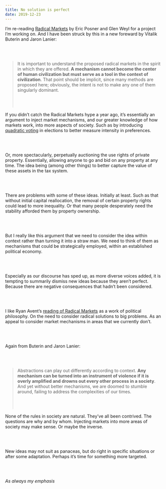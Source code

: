 ```yaml
---
title: No solution is perfect
date: 2019-12-23
---
```


<!--kg-card-begin: html--><p>I&#8217;m re-reading <a href="https://www.worldcat.org/title/radical-markets-uprooting-capitalism-and-democracy-for-a-just-society/oclc/1089492374&#038;referer=brief_results">Radical Markets</a> by Eric Posner and Glen Weyl for a project I&#8217;m working on. And I have been struck by this in a new foreward by Vitalik Buterin and Jaron Lanier:</p><br><br>
<blockquote><p>It is important to understand the proposed radical markets in the spirit in which they are offered. <strong>A mechanism cannot become the center of human civilization but must serve as a tool in the context of civilization</strong>. That point should be implicit, since many methods are proposed here; obviously, the intent is not to make any one of them singularly dominant.</p><br><br>
</blockquote>
<p>If you didn&#8217;t catch the Radical Markets hype a year ago, it&#8217;s essentially an argument to inject market mechanisms, and our greater knowledge of how markets work, into more aspects of society. Such as by introducing <a href="https://en.m.wikipedia.org/wiki/Quadratic_voting">quadratic voting</a> in elections to better measure intensity in preferences.</p><br><br>
<p>Or, more spectacularly, perpetually auctioning the use rights of private property. Essentially, allowing anyone to go and bid on any property at any time. The idea being (among other things) to better capture the value of these assets in the tax system.</p><br><br>
<p>There are problems with some of these ideas. Initially at least. Such as that without initial capital reallocation, the removal of certain property rights could lead to more inequality. Or that many people desperately need the stability afforded them by property ownership.</p><br><br>
<p>But I really like this argument that we need to consider the idea within context rather than turning it into a straw man. We need to think of them as mechanisms that could be strategically employed, within an established political economy.</p><br><br>
<p>Especially as our discourse has sped up, as more diverse voices added, it is tempting to summarily dismiss new ideas because they aren&#8217;t perfect. Because there are negative consequences that hadn&#8217;t been considered.</p><br><br>
<p>I like Ryan Avent&#8217;s <a href="https://medium.com/@ryanavent_93844/a-brief-ish-review-of-radical-markets-6454ba0637a8">reading of Radical Markets</a> as a work of political philosophy. On the need to consider radical solutions to big problems. As an appeal to consider market mechanisms in areas that we currently don&#8217;t.</p><br><br>
<p>Again from Buterin and Jaron Lanier:</p><br><br>
<blockquote><p>Abstractions can play out differently according to context. <strong>Any mechanism can be turned into an instrument of violence if it is overly amplified and drowns out every other process in a society</strong>. And yet without better mechanisms, we are doomed to stumble around, failing to address the complexities of our times.</p><br><br>
</blockquote>
<p>None of the rules in society are natural. They&#8217;ve all been contrived. The questions are why and by whom. Injecting markets into more areas of society may make sense. Or maybe the inverse.</p><br><br>
<p>New ideas may not suit as panaceas, but do right in specific situations or after some adaptation. Perhaps it&#8217;s time for something more targeted.</p><br><br>
<p><em>As always my emphasis</em></p><br><br>
<!--kg-card-end: html-->